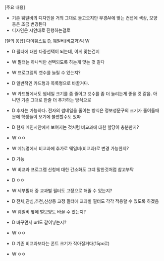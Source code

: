 
\[주요 내용\]
- 기존 웨일비의 디자인을 거의 그대로 들고오지만 부경AI에 맞는 컨셉에 색상, 모양등은 조금 변경된다
- 디자인은 시안대로 진행하는걸로

\[질의 응답\]
다이퀘스트 D, 웨일비(비교과)팀 W

- D 필터에 대한 다중선택이 되는데, 이게 맞는건지
- W 필터는 하나씩만 선택되도록 하는게 맞는 것 같다

- W 프로그램의 갯수를 늘릴 수 있는지?
- D 일반적인 카드형과 목록형으로 바꿀거다.
- W 카드형에서도 썸네일 크기를 좀 줄이고 갯수를 좀 더 늘리는게 좋을 것 같음. 아니면 기존 그대로 한줄 더 추가하는 방식으로 
- D 후자는 가능하다. 전자의 썸네일을 줄이는 방식은 정보성문구의 크기가 줄어들때문에 학생들이 보기에 불편할수도 있따 

- D 현재 메인시안에서 보여지는 것처럼 비교과에 대한 할당이 충분한지?
- W ㅇㅇ

- W 메뉴명에서 비교과에 추가로 웨일비(비교과)로 변경 가능한지? 
- D 가능 

- W 비교과 프로그램 신청에 대한 간소화도 그떄 말한것처럼 참고부탁
- D ㅇㅇ

- W 세부필터 중 교과별 필터도 고정으로 해줄 수 있는지? 
- D 전체,관심,추천,신상등 고정 필터에 교과별 필터도 각각 적용할 수 있도록 하겠음

- W 웨일비 옆에 벌모양도 바꿀 수 있는지?
- D 바꾸면서 url도 같이넣는지?
- W ㅇㅇ

- D 기존 비교과보다는 폰트 크기가 작아질거다(15px로)
- W ㅇㅇ